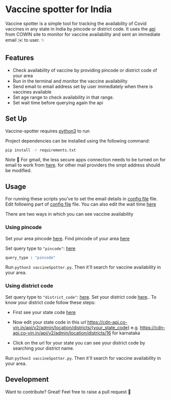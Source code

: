 # Vaccine spotter for India

Vaccine spotter is a simple tool for tracking the availability of Covid vaccines in any state in India by pincode or district code.
It uses the [api](https://apisetu.gov.in/public/marketplace/api/cowin/cowin-public-v2#/Appointment%20Availability%20APIs/) from COWIN site to monitor for vaccine availability and sent an immediate email :envelope: to user.
 ✨

## Features

- Check availability of vaccine by providing pincode or district code of your area
- Run in the terminal and monitor the vaccine availability
- Send email to email address set by user immediately when there is vaccines available
- Set age range to check availability in that range.
- Set wait time before querying again the api


## Set Up

Vaccine-spotter requires [python3](https://www.python.org/downloads/) to run

Project dependencies can be installed using the following command:

``` sh
pip install -r requirements.txt
```

Note :notebook: For gmail, the less secure apps connection needs to be turned on for email to work from [here](https://myaccount.google.com/lesssecureapps).
for other mail providers the smpt address should be modified.



## Usage
For running these scripts you've to set the email details in [config file](config.yml) file.
Edit following part of [config file](config.yml#L2-6) file. You can also edit the wait time [here](config.yml#L18)


There are two ways in which you can see vaccine availability

### Using pincode
Set your area pincode [here](config.yml#L11). Find pincode of your area [here](https://www.indiapost.gov.in/VAS/Pages/findpincode.aspx)

Set query type to `"pincode"`: [here](config.yml#L17) 
```sh
query_type : "pincode"
```

Run `python3 vaccineSpotter.py`. 
Then it'll search for vaccine availability in your area.


### Using district code
Set query type to `"district_code"`: [here](config.yml#L17). Set your district code [here](config.yml#L10)..
To know your district code follow these steps:

- First see your state code [here](https://cdn-api.co-vin.in/api/v2/admin/location/states) 

- Now edit your state code in this url https://cdn-api.co-vin.in/api/v2/admin/location/districts/{your_state_code} 
  e.g. https://cdn-api.co-vin.in/api/v2/admin/location/districts/16 for karnataka

- Click on the url for your state you can see your district code by searching your district name.

Run `python3 vaccineSpotter.py`. 
Then it'll search for vaccine availability in your area.


## Development

Want to contribute? Great! 
Feel free to raise a pull request :hugs:
